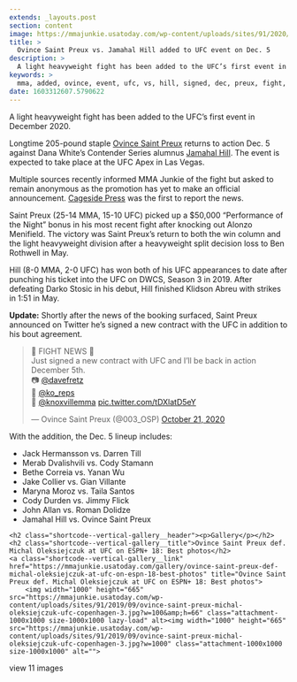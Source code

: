 ```yaml
--- 
extends: _layouts.post 
section: content 
image: https://mmajunkie.usatoday.com/wp-content/uploads/sites/91/2020/10/OSP-Hill.jpeg?w=1024&h=576&crop=1 
title: > 
  Ovince Saint Preux vs. Jamahal Hill added to UFC event on Dec. 5 
description: > 
  A light heavyweight fight has been added to the UFC’s first event in December 2020.Longtime 205-pound staple Ovince Saint Preux returns to action Dec. 5 against Dana White’s Contender Series alumnus Jamahal Hill.Saint Preux (25-14 MMA, 15-10 UFC) picked up a $50,000 “Performance of the Night” bonus in his most recent fight after knocking out Alonzo Menifield.Hill (8-0 MMA, 2-0 UFC) has won both of his UFC appearances to date after punching his ticket into the UFC on DWCS, Season 3 in 2019.📷 @davefretz📝 @ko_reps🥊 @knoxvillemma pic.twitter.com/tDXlatD5eY — Ovince Saint Preux (@003_OSP) October 21, 2020With the addition, the Dec. 5 lineup includes:Jack Hermansson vs. Darren TillMerab Dvalishvili vs. Cody StamannBethe Correia vs. Yanan WuJake Collier vs. Gian VillanteMaryna Moroz vs. Taila SantosCody Durden vs. Jimmy FlickJohn Allan vs. Roman DolidzeJamahal Hill vs. Ovince Saint Preux 
keywords: > 
  mma, added, ovince, event, ufc, vs, hill, signed, dec, preux, fight, heavyweight, saint, jamahal 
date: 1603312607.5790622 
--- 
```

<div><p>A light heavyweight fight has been added to the UFC&#8217;s first event in December 2020.</p>
<p>Longtime 205-pound staple <a href="https://mmajunkie.usatoday.com/tag/ovince-saint-preux">Ovince Saint Preux</a> returns to action Dec. 5 against Dana White&#8217;s Contender Series alumnus <a href="https://mmajunkie.usatoday.com/tag/jamahal-hill">Jamahal Hill</a>. The event is expected to take place at the UFC Apex in Las Vegas.</p>
<p>Multiple sources recently informed MMA Junkie of the fight but asked to remain anonymous as the promotion has yet to make an official announcement. <a href="https://cagesidepress.com/2020/10/21/ufc-ovince-saint-preux-vs-jamahal-hill-targeted-december-5/" target="_blank" rel="noopener noreferrer">Cageside Press</a> was the first to report the news.</p>
<p>Saint Preux (25-14 MMA, 15-10 UFC) picked up a $50,000 &#8220;Performance of the Night&#8221; bonus in his most recent fight after knocking out Alonzo Menifield. The victory was Saint Preux&#8217;s return to both the win column and the light heavyweight division after a heavyweight split decision loss to Ben Rothwell in May.</p>
<p>Hill (8-0 MMA, 2-0 UFC) has won both of his UFC appearances to date after punching his ticket into the UFC on DWCS, Season 3 in 2019. After defeating Darko Stosic in his debut, Hill finished Klidson Abreu with strikes in 1:51 in May.</p>
<p><strong>Update:</strong> Shortly after the news of the booking surfaced, Saint Preux announced on Twitter he&#8217;s signed a new contract with the UFC in addition to his bout agreement.</p>
<blockquote class="twitter-tweet">
<p lang="en" dir="ltr">&#128680; FIGHT NEWS &#128680; <br>Just signed a new contract with UFC and I&#8217;ll be back in action December 5th. <br>&#128247; <a href="https://twitter.com/davefretz?ref_src=twsrc%5Etfw">@davefretz</a> <br>&#128221; <a href="https://twitter.com/ko_reps?ref_src=twsrc%5Etfw">@ko_reps</a> <br>&#129354; <a href="https://twitter.com/KnoxvilleMMA?ref_src=twsrc%5Etfw">@knoxvillemma</a> <a href="https://t.co/tDXlatD5eY">pic.twitter.com/tDXlatD5eY</a></p>
<p>&#8212; Ovince Saint Preux (@003_OSP) <a href="https://twitter.com/003_OSP/status/1318979821414850561?ref_src=twsrc%5Etfw">October 21, 2020</a></p></blockquote>
<p></p>
<p>With the addition, the Dec. 5 lineup includes:</p>
<ul>
<li>Jack Hermansson vs. Darren Till</li>
<li>Merab Dvalishvili vs. Cody Stamann</li>
<li>Bethe Correia vs. Yanan Wu</li>
<li>Jake Collier vs. Gian Villante</li>
<li>Maryna Moroz vs. Taila Santos</li>
<li>Cody Durden vs. Jimmy Flick</li>
<li>John Allan vs. Roman Dolidze</li>
<li>Jamahal Hill vs. Ovince Saint Preux</li>
</ul>

	<h2 class="shortcode--vertical-gallery__header"><p>Gallery</p></h2>
	<h2 class="shortcode--vertical-gallery__title">Ovince Saint Preux def. Michal Oleksiejczuk at UFC on ESPN+ 18: Best photos</h2>
	<a class="shortcode--vertical-gallery__link" href="https://mmajunkie.usatoday.com/gallery/ovince-saint-preux-def-michal-oleksiejczuk-at-ufc-on-espn-18-best-photos" title="Ovince Saint Preux def. Michal Oleksiejczuk at UFC on ESPN+ 18: Best photos">
		<img width="1000" height="665" src="https://mmajunkie.usatoday.com/wp-content/uploads/sites/91/2019/09/ovince-saint-preux-michal-oleksiejczuk-ufc-copenhagen-3.jpg?w=100&amp;h=66" class="attachment-1000x1000 size-1000x1000 lazy-load" alt><img width="1000" height="665" src="https://mmajunkie.usatoday.com/wp-content/uploads/sites/91/2019/09/ovince-saint-preux-michal-oleksiejczuk-ufc-copenhagen-3.jpg?w=1000" class="attachment-1000x1000 size-1000x1000" alt="">			
<p class="vertical-gallery__overlay vertical-gallery__overlay_">
	<p class="vertical-gallery__overlay_icon"></p>
	view 11 images</p>
		</a>


</div>